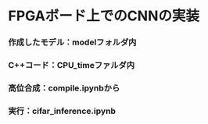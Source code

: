# FPGAボード上でのCNNの実装
### 作成したモデル：modelフォルダ内
### C++コード：CPU_timeファルダ内
### 高位合成：compile.ipynbから
### 実行：cifar_inference.ipynb

